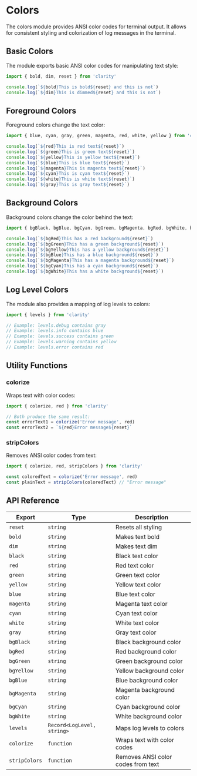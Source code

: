 # Colors

The colors module provides ANSI color codes for terminal output. It allows for consistent styling and colorization of log messages in the terminal.

## Basic Colors

The module exports basic ANSI color codes for manipulating text style:

```ts
import { bold, dim, reset } from 'clarity'

console.log(`${bold}This is bold${reset} and this is not`)
console.log(`${dim}This is dimmed${reset} and this is not`)
```

## Foreground Colors

Foreground colors change the text color:

```ts
import { blue, cyan, gray, green, magenta, red, white, yellow } from 'clarity'

console.log(`${red}This is red text${reset}`)
console.log(`${green}This is green text${reset}`)
console.log(`${yellow}This is yellow text${reset}`)
console.log(`${blue}This is blue text${reset}`)
console.log(`${magenta}This is magenta text${reset}`)
console.log(`${cyan}This is cyan text${reset}`)
console.log(`${white}This is white text${reset}`)
console.log(`${gray}This is gray text${reset}`)
```

## Background Colors

Background colors change the color behind the text:

```ts
import { bgBlack, bgBlue, bgCyan, bgGreen, bgMagenta, bgRed, bgWhite, bgYellow } from 'clarity'

console.log(`${bgRed}This has a red background${reset}`)
console.log(`${bgGreen}This has a green background${reset}`)
console.log(`${bgYellow}This has a yellow background${reset}`)
console.log(`${bgBlue}This has a blue background${reset}`)
console.log(`${bgMagenta}This has a magenta background${reset}`)
console.log(`${bgCyan}This has a cyan background${reset}`)
console.log(`${bgWhite}This has a white background${reset}`)
```

## Log Level Colors

The module also provides a mapping of log levels to colors:

```ts
import { levels } from 'clarity'

// Example: levels.debug contains gray
// Example: levels.info contains blue
// Example: levels.success contains green
// Example: levels.warning contains yellow
// Example: levels.error contains red
```

## Utility Functions

### colorize

Wraps text with color codes:

```ts
import { colorize, red } from 'clarity'

// Both produce the same result:
const errorText1 = colorize('Error message', red)
const errorText2 = `${red}Error message${reset}`
```

### stripColors

Removes ANSI color codes from text:

```ts
import { colorize, red, stripColors } from 'clarity'

const coloredText = colorize('Error message', red)
const plainText = stripColors(coloredText) // "Error message"
```

## API Reference

| Export | Type | Description |
|--------|------|-------------|
| `reset` | `string` | Resets all styling |
| `bold` | `string` | Makes text bold |
| `dim` | `string` | Makes text dim |
| `black` | `string` | Black text color |
| `red` | `string` | Red text color |
| `green` | `string` | Green text color |
| `yellow` | `string` | Yellow text color |
| `blue` | `string` | Blue text color |
| `magenta` | `string` | Magenta text color |
| `cyan` | `string` | Cyan text color |
| `white` | `string` | White text color |
| `gray` | `string` | Gray text color |
| `bgBlack` | `string` | Black background color |
| `bgRed` | `string` | Red background color |
| `bgGreen` | `string` | Green background color |
| `bgYellow` | `string` | Yellow background color |
| `bgBlue` | `string` | Blue background color |
| `bgMagenta` | `string` | Magenta background color |
| `bgCyan` | `string` | Cyan background color |
| `bgWhite` | `string` | White background color |
| `levels` | `Record<LogLevel, string>` | Maps log levels to colors |
| `colorize` | `function` | Wraps text with color codes |
| `stripColors` | `function` | Removes ANSI color codes from text |
